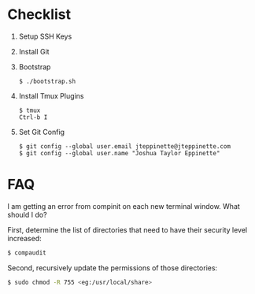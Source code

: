 # Checklist

1. Setup SSH Keys
2. Install Git
3. Bootstrap

   ```
   $ ./bootstrap.sh
   ```

4. Install Tmux Plugins

   ```
   $ tmux
   Ctrl-b I
   ```

5. Set Git Config

   ```
   $ git config --global user.email jteppinette@jteppinette.com
   $ git config --global user.name "Joshua Taylor Eppinette"
   ```

# FAQ

I am getting an error from compinit on each new terminal window. What should I do?

First, determine the list of directories that need to have their security level increased:

```sh
$ compaudit
```

Second, recursively update the permissions of those directories:

```sh
$ sudo chmod -R 755 <eg:/usr/local/share>
```
